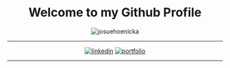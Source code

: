 <h1 align="center">Welcome to my Github Profile</h1>

<p align="center"><img align="center" src="https://github-readme-streak-stats.herokuapp.com/?user=josuehoenicka&theme=dark" alt="josuehoenicka"></p>

<hr>

<div align="center">

  [![linkedin](https://img.shields.io/badge/linkedin-000?style=for-the-badge&logo=linkedin&logoColor=white)](https://www.linkedin.com/in/josuehoenicka/)
  [![portfolio](https://img.shields.io/badge/my_portfolio-000?style=for-the-badge&logo=ko-fi&logoColor=white)](https://josuehoenicka.github.io/)
  
</div>

<hr>
